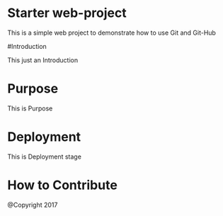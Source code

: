 # Starter web-project

This is a simple web project to demonstrate how to use Git and Git-Hub

#Introduction

This just an Introduction

# Purpose

This is Purpose

# Deployment

This is Deployment stage

# How to Contribute


@Copyright 2017
